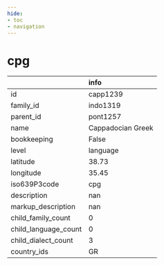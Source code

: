 ```yaml
---
hide:
- toc
- navigation
---
```

# cpg
|                      | info              |
|:---------------------|:------------------|
| id                   | capp1239          |
| family_id            | indo1319          |
| parent_id            | pont1257          |
| name                 | Cappadocian Greek |
| bookkeeping          | False             |
| level                | language          |
| latitude             | 38.73             |
| longitude            | 35.45             |
| iso639P3code         | cpg               |
| description          | nan               |
| markup_description   | nan               |
| child_family_count   | 0                 |
| child_language_count | 0                 |
| child_dialect_count  | 3                 |
| country_ids          | GR                |